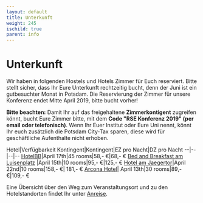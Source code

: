 ```yaml
--- 
layout: default 
title: Unterkunft
weight: 245
ischild: true
parent: info
---
```


# Unterkunft 

Wir haben in folgenden Hostels und Hotels Zimmer für Euch reserviert. Bitte stellt sicher, dass Ihr Eure Unterkunft rechtzeitig bucht, denn der Juni ist ein gutbesuchter Monat in Potsdam. Die Reservierung der Zimmer für unsere Konferenz endet Mitte April 2019, bitte bucht vorher!

**Bitte beachten:**
Damit Ihr auf das freigehaltene **Zimmerkontigent** zugreifen könnt, bucht Eure Zimmer bitte, mit dem **Code "RSE Konferenz 2019" (per email oder telefonisch)**. Wenn Ihr Euer Institut oder Eure Uni nennt, könnt Ihr euch zusätzlich die Potsdam City-Tax sparen, diese wird für geschäftliche Aufenthalte nicht erhoben. 

Hotel|Verfügbarkeit Kontingent|Kontingent|EZ pro Nacht|DZ pro Nacht
--|--|--|--
[HotelBB](https://www.hotelbb.de/en/potsdam)|April 17th|45 rooms|58,- €|68,- €
[Bed and Breakfast am Luisenplatz](https://www.bed-breakfast-potsdam.de/) |April 15th|10 rooms|95,- €|125,- € 
[Hotel am Jaegertor](http://www.potsdam-hotel-am-jaegertor.de/en)|April 22nd|10 rooms|158,- €| 181,- €
[Arcona Hotel](https://potsdam.arcona.de/)| April 13th|30 rooms|89,- €|109,- €

Eine Übersicht über den Weg zum Veranstaltungsort und zu den Hotelstandorten findet Ihr unter [Anreise](venue.html).
